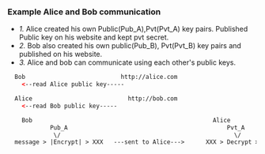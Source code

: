 ### Example Alice and Bob communication
- *1.* Alice created his own Public(Pub_A),Pvt(Pvt_A) key pairs. Published Public key on his website and kept pvt secret.
- *2.* Bob also created his own public(Pub_B), Pvt(Pvt_B) key pairs and published on his website.
- *3.* Alice and bob can communicate using each other's public keys.
```html
  Bob                           http://alice.com
    <--read Alice public key-----

  Alice                           http://bob.com
    <--read Bob public key-----

    Bob                                                   Alice
            Pub_A                                             Pvt_A
             \/                                                 \/
  message > |Encrypt| > XXX   ---sent to Alice--->      XXX > Decrypt > message
```
